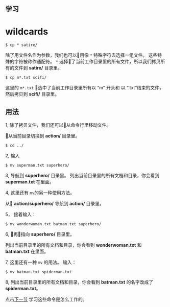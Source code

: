 学习
---

# wildcards

```
$ cp * satire/
```

除了用文件名作为参数，我们也可以用像 `` * `` 特殊字符去选择一组文件。 这些特殊的字符被称作通配符。 ``*`` 选择了当前工作目录里的所有文件，所以我们拷贝所有的文件到 **satire/** 目录里。

```
$ cp m*.txt scifi/
```

这里的 ``m*.txt`` 选中了当前工作目录里所有以 “m” 开头和 以 “.txt”结束的文件， 然后拷贝到 **scifi/** 目录里。

用法
---

  1, 除了拷贝文件，我们还可以从命令行里移动文件。

  从当前目录切换到  **action/** 目录里。

  ```
  $ cd ../
  ```

  2, 输入
  ```
  $ mv superman.txt superhero/
  ```
  3, 导航到 **superhero/** 目录里。
  列出当前目录里的所有文档和目录，你会看到 **superman.txt** 在里面。

  4, 这里还有 ``mv``的另一种使用方法。

  从 **action/superhero/** 导航到 **action/** 目录里。

  5， 接着输入：
  ```
  $ mv wonderwoman.txt batman.txt superhero/
  ```

  6, 再指向 **superhero/** 目录里。

  列出当前目录里的所有文档和目录，你会看到 **wonderwoman.txt** 和 **batman.txt** 在里面。

  7, 这里还有一种 ``mv`` 的用法。
  输入：
  ```
  $ mv batman.txt spiderman.txt
  ```

  8, 列出当前目录里的所有文档和目录，你会看到 **batman.txt** 的名字改成了 **spiderman.txt**。
  

  点击[下一节](mv.md) 学习这些命令是怎么工作的。